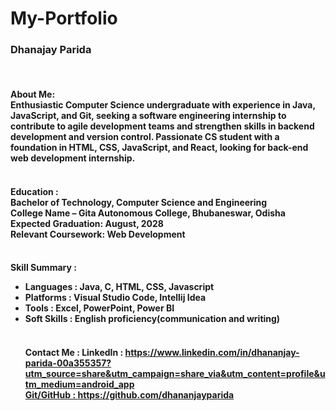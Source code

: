 # My-Portfolio
<p>
<h3>Dhanajay Parida</h3>
<br>


<h4>About Me:<h4\>
<br>
Enthusiastic Computer Science undergraduate with experience in Java, JavaScript, and Git, seeking a software engineering internship to contribute to agile development teams and strengthen skills in backend development and version control. Passionate CS student with a foundation in HTML, CSS, JavaScript, and React, looking for back-end web development internship. 
<br><br>


<h4>Education :<h4\>
<br>
Bachelor of Technology, Computer Science and Engineering
<br>
College Name – Gita Autonomous College, Bhubaneswar, Odisha
<br>
Expected Graduation: August, 2028
<br>
Relevant Coursework: Web Development
<br><br>
<h4>Skill Summary :<h4\>
<br>
<ul>
 <li>Languages           :        Java, C, HTML, CSS, Javascript<li\>
 <li>Platforms           :        Visual Studio Code, Intellij Idea<li\>
 <li>Tools               :        Excel, PowerPoint, Power BI<li\>
 <li>Soft Skills         :        English proficiency(communication and writing)<li\>
<ul\>
<br><br>
<h4>Contact Me :<h4\>
LinkedIn : <a href="https://www.linkedin.com/in/dhananjay-parida-00a355357?utm_source=share&utm_campaign=share_via&utm_content=profile&utm_medium=android_app">https://www.linkedin.com/in/dhananjay-parida-00a355357?utm_source=share&utm_campaign=share_via&utm_content=profile&utm_medium=android_app<a\>
<br>
Git/GitHub : <a href="https://github.com/dhananjayparida">https://github.com/dhananjayparida<a\>

</p>